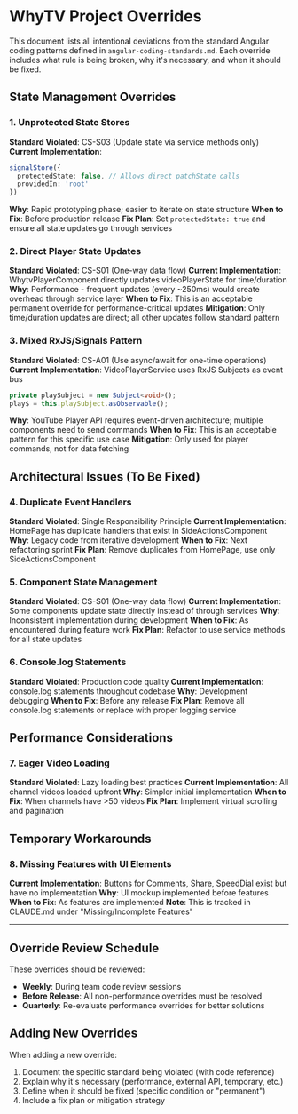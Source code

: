 # WhyTV Project Overrides

This document lists all intentional deviations from the standard Angular coding patterns defined in `angular-coding-standards.md`. Each override includes what rule is being broken, why it's necessary, and when it should be fixed.

## State Management Overrides

### 1. Unprotected State Stores
**Standard Violated**: CS-S03 (Update state via service methods only)
**Current Implementation**: 
```typescript
signalStore({
  protectedState: false, // Allows direct patchState calls
  providedIn: 'root'
})
```
**Why**: Rapid prototyping phase; easier to iterate on state structure
**When to Fix**: Before production release
**Fix Plan**: Set `protectedState: true` and ensure all state updates go through services

### 2. Direct Player State Updates
**Standard Violated**: CS-S01 (One-way data flow)
**Current Implementation**: WhytvPlayerComponent directly updates videoPlayerState for time/duration
**Why**: Performance - frequent updates (every ~250ms) would create overhead through service layer
**When to Fix**: This is an acceptable permanent override for performance-critical updates
**Mitigation**: Only time/duration updates are direct; all other updates follow standard pattern

### 3. Mixed RxJS/Signals Pattern
**Standard Violated**: CS-A01 (Use async/await for one-time operations)
**Current Implementation**: VideoPlayerService uses RxJS Subjects as event bus
```typescript
private playSubject = new Subject<void>();
play$ = this.playSubject.asObservable();
```
**Why**: YouTube Player API requires event-driven architecture; multiple components need to send commands
**When to Fix**: This is an acceptable pattern for this specific use case
**Mitigation**: Only used for player commands, not for data fetching

## Architectural Issues (To Be Fixed)

### 4. Duplicate Event Handlers
**Standard Violated**: Single Responsibility Principle
**Current Implementation**: HomePage has duplicate handlers that exist in SideActionsComponent
**Why**: Legacy code from iterative development
**When to Fix**: Next refactoring sprint
**Fix Plan**: Remove duplicates from HomePage, use only SideActionsComponent

### 5. Component State Management
**Standard Violated**: CS-S01 (One-way data flow)
**Current Implementation**: Some components update state directly instead of through services
**Why**: Inconsistent implementation during development
**When to Fix**: As encountered during feature work
**Fix Plan**: Refactor to use service methods for all state updates

### 6. Console.log Statements
**Standard Violated**: Production code quality
**Current Implementation**: console.log statements throughout codebase
**Why**: Development debugging
**When to Fix**: Before any release
**Fix Plan**: Remove all console.log statements or replace with proper logging service

## Performance Considerations

### 7. Eager Video Loading
**Standard Violated**: Lazy loading best practices
**Current Implementation**: All channel videos loaded upfront
**Why**: Simpler initial implementation
**When to Fix**: When channels have >50 videos
**Fix Plan**: Implement virtual scrolling and pagination

## Temporary Workarounds

### 8. Missing Features with UI Elements
**Current Implementation**: Buttons for Comments, Share, SpeedDial exist but have no implementation
**Why**: UI mockup implemented before features
**When to Fix**: As features are implemented
**Note**: This is tracked in CLAUDE.md under "Missing/Incomplete Features"

---

## Override Review Schedule

These overrides should be reviewed:
- **Weekly**: During team code review sessions
- **Before Release**: All non-performance overrides must be resolved
- **Quarterly**: Re-evaluate performance overrides for better solutions

## Adding New Overrides

When adding a new override:
1. Document the specific standard being violated (with code reference)
2. Explain why it's necessary (performance, external API, temporary, etc.)
3. Define when it should be fixed (specific condition or "permanent")
4. Include a fix plan or mitigation strategy

